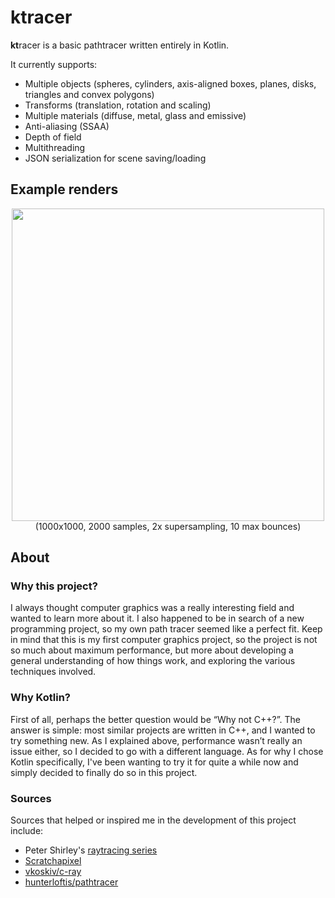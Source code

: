 # ktracer
**kt**racer is a basic pathtracer written entirely in Kotlin. 

It currently supports:
- Multiple objects (spheres, cylinders, axis-aligned boxes, planes, disks, triangles and convex polygons)
- Transforms (translation, rotation and scaling)
- Multiple materials (diffuse, metal, glass and emissive)
- Anti-aliasing (SSAA) 
- Depth of field
- Multithreading
- JSON serialization for scene saving/loading

## Example renders
<p align="center">
  <img src="https://user-images.githubusercontent.com/47495425/194720715-76b2a69c-6837-4b87-abb4-af4525eae11f.png" width=500/><br>
  (1000x1000, 2000 samples, 2x supersampling, 10 max bounces)
</p>

## About
### Why this project?
I always thought computer graphics was a really interesting field and wanted to learn more about it. I also happened to be in search of a new programming project, so my own path tracer seemed like a perfect fit. Keep in mind that this is my first computer graphics project, so the project is not so much about maximum performance, but more about developing a general understanding of how things work, and exploring the various techniques involved.

### Why Kotlin?
First of all, perhaps the better question would be “Why not C++?”. The answer is simple: most similar projects are written in C++, and I wanted to try something new. As I explained above, performance wasn’t really an issue either, so I decided to go with a different language. As for why I chose Kotlin specifically, I've been wanting to try it for quite a while now and simply decided to finally do so in this project.

### Sources
Sources that helped or inspired me in the development of this project include:
- Peter Shirley's [raytracing series](https://raytracing.github.io/)
- [Scratchapixel](https://scratchapixel.com)
- [vkoskiv/c-ray](https://github.com/vkoskiv/c-ray)
- [hunterloftis/pathtracer](https://github.com/hunterloftis/pathtracer)

